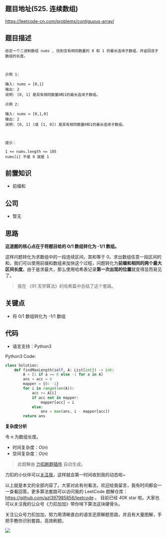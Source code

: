 ## 题目地址(525. 连续数组)

https://leetcode-cn.com/problems/contiguous-array/

## 题目描述

```
给定一个二进制数组 nums , 找到含有相同数量的 0 和 1 的最长连续子数组，并返回该子数组的长度。

 

示例 1:

输入: nums = [0,1]
输出: 2
说明: [0, 1] 是具有相同数量0和1的最长连续子数组。

示例 2:

输入: nums = [0,1,0]
输出: 2
说明: [0, 1] (或 [1, 0]) 是具有相同数量0和1的最长连续子数组。

 

提示：

1 <= nums.length <= 105
nums[i] 不是 0 就是 1
```

## 前置知识

- 前缀和

## 公司

- 暂无

## 思路

**这道题的核心点在于将题目给的 0/1 数组转化为 -1/1 数组。**

这样问题转化为求数组中的一段连续区间，其和等于 0。求出数组任意一段区间的和，我们可以使用前缀和数组来加快这个过程，问题转化为**前缀和相同的两个最大区间长度**。由于是求最大，那么使用哈希表记录**第一次出现的位置**就变得显而易见了。

> 我在 《91 天学算法》的哈希篇中总结了这个套路。

## 关键点

- 将 0/1 数组转化为 -1/1 数组

## 代码

- 语言支持：Python3

Python3 Code:

```python
class Solution:
    def findMaxLength(self, A: List[int]) -> int:
        A = [1 if a == 0 else -1 for a in A]
        ans = acc = 0
        mapper = {0: -1}
        for i in range(len(A)):
            acc += A[i]
            if acc not in mapper:
                mapper[acc] = i
            else:
                ans = max(ans, i - mapper[acc])
        return ans
```

**复杂度分析**

令 n 为数组长度。

- 时间复杂度：$O(n)$
- 空间复杂度：$O(n)$

> 此题解由 [力扣刷题插件](https://leetcode-pp.github.io/leetcode-cheat/?tab=solution-template) 自动生成。

力扣的小伙伴可以[关注我](https://leetcode-cn.com/u/fe-lucifer/)，这样就会第一时间收到我的动态啦~

以上就是本文的全部内容了。大家对此有何看法，欢迎给我留言，我有时间都会一一查看回答。更多算法套路可以访问我的 LeetCode 题解仓库：https://github.com/azl397985856/leetcode 。 目前已经 40K star 啦。大家也可以关注我的公众号《力扣加加》带你啃下算法这块硬骨头。

关注公众号力扣加加，努力用清晰直白的语言还原解题思路，并且有大量图解，手把手教你识别套路，高效刷题。

![](https://tva1.sinaimg.cn/large/007S8ZIlly1gfcuzagjalj30p00dwabs.jpg)
